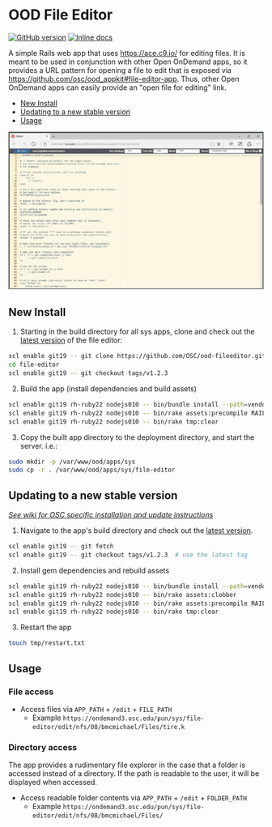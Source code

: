 # OOD File Editor

[![GitHub version](https://badge.fury.io/gh/osc%2Food-fileeditor.svg)](https://badge.fury.io/gh/osc%2Food-fileeditor)
[![Inline docs](http://inch-ci.org/github/OSC/ood-fileeditor.svg?branch=master)](http://inch-ci.org/github/OSC/ood-fileeditor)

A simple Rails web app that uses https://ace.c9.io/ for editing files. It is meant to be used in conjunction with other Open OnDemand apps, so it provides a URL pattern for opening a file to edit that is exposed via https://github.com/osc/ood_appkit#file-editor-app. Thus, other Open OnDemand apps can easily provide an "open file for editing" link.

* [New Install](#new-install)
* [Updating to a new stable version](#updating-to-a-new-stable-version)
* [Usage](#usage)

![File Explorer Interface](docs/img/001_interface.png)

## New Install

1. Starting in the build directory for all sys apps, clone and check out the [latest version](https://github.com/OSC/ood-fileeditor/releases) of the file editor:

  ```sh
  scl enable git19 -- git clone https://github.com/OSC/ood-fileeditor.git file-editor
  cd file-editor
  scl enable git19 -- git checkout tags/v1.2.3
  ```
  
2. Build the app (install dependencies and build assets)
 
  ```sh
  scl enable git19 rh-ruby22 nodejs010 -- bin/bundle install --path=vendor/bundle
  scl enable git19 rh-ruby22 nodejs010 -- bin/rake assets:precompile RAILS_ENV=production
  scl enable git19 rh-ruby22 nodejs010 -- bin/rake tmp:clear
  ```
  
3. Copy the built app directory to the deployment directory, and start the server. i.e.:
    
  ```sh
  sudo mkdir -p /var/www/ood/apps/sys
  sudo cp -r . /var/www/ood/apps/sys/file-editor
  ```
  
## Updating to a new stable version

[_See wiki for OSC specific installation and update instructions_](https://github.com/OSC/ood-fileeditor/wiki)

1. Navigate to the app's build directory and check out the [latest version]((https://github.com/OSC/ood-fileeditor/releases)).

  ```sh
  scl enable git19 -- git fetch
  scl enable git19 -- git checkout tags/v1.2.3  # use the latest tag
  ```
  
2. Install gem dependencies and rebuild assets

  ```sh
  scl enable git19 rh-ruby22 nodejs010 -- bin/bundle install --path=vendor/bundle
  scl enable git19 rh-ruby22 nodejs010 -- bin/rake assets:clobber
  scl enable git19 rh-ruby22 nodejs010 -- bin/rake assets:precompile RAILS_ENV=production
  scl enable git19 rh-ruby22 nodejs010 -- bin/rake tmp:clear
  ```
  
3. Restart the app
  
  ```sh
  touch tmp/restart.txt
  ```
  
## Usage

### File access
    
* Access files via `APP_PATH` + `/edit` + `FILE_PATH`
    * Example `https://ondemand3.osc.edu/pun/sys/file-editor/edit/nfs/08/bmcmichael/Files/tire.k`

### Directory access

The app provides a rudimentary file explorer in the case that a folder is accessed instead of a directory. If the path is readable to the user, it will be displayed when accessed.

* Access readable folder contents via `APP_PATH` + `/edit` + `FOLDER_PATH`
    * Example `https://ondemand3.osc.edu/pun/sys/file-editor/edit/nfs/08/bmcmichael/Files/`
    
